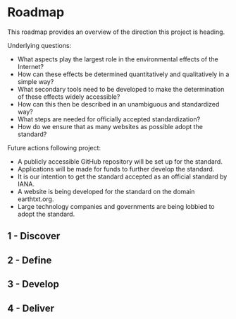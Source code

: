 # Roadmap

This roadmap provides an overview of the direction this project is heading.


Underlying questions:

- What aspects play the largest role in the environmental effects of the Internet?
- How can these effects be determined quantitatively and qualitatively in a simple way?
- What secondary tools need to be developed to make the determination of these effects widely accessible?
- How can this then be described in an unambiguous and standardized way?
- What steps are needed for officially accepted standardization?
- How do we ensure that as many websites as possible adopt the standard?


Future actions following project:

- A publicly accessible GitHub repository will be set up for the standard.
- Applications will be made for funds to further develop the standard.
- It is our intention to get the standard accepted as an official standard by IANA.
- A website is being developed for the standard on the domain earthtxt.org.
- Large technology companies and governments are being lobbied to adopt the standard.



## 1 - Discover


## 2 - Define


## 3 - Develop


## 4 - Deliver
